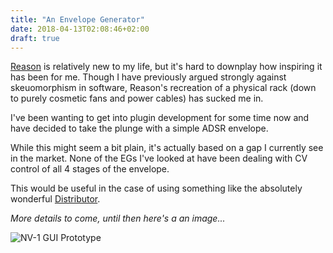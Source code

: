 ```yaml
---
title: "An Envelope Generator"
date: 2018-04-13T02:08:46+02:00
draft: true
---
```


[Reason](https://propellerheads.se) is relatively new to my life, but it's hard to downplay how inspiring it has been for me. Though I have previously argued strongly against skeuomorphism in software, Reason's recreation of a physical rack (down to purely cosmetic fans and power cables) has sucked me in.

I've been wanting to get into plugin development for some time now and have decided to take the plunge with a simple ADSR envelope.

While this might seem a bit plain, it's actually based on a gap I currently see in the market. None of the EGs I've looked at have been dealing with CV control of all 4 stages of the envelope.

This would be useful in the case of using something like the absolutely wonderful [Distributor](https://shop.propellerheads.se/rack-extension/distributor/).

_More details to come, until then here's a an image..._

![NV-1 GUI Prototype](/images/creates/nv1-prototype-gui.png)

